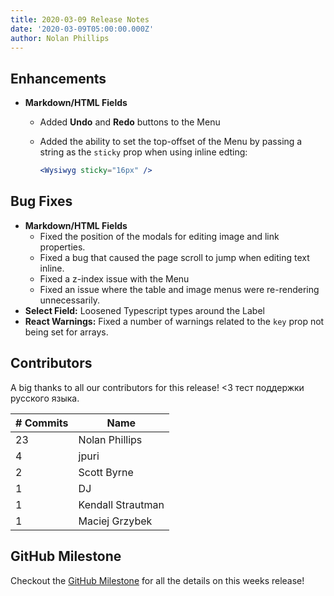 ```yaml
---
title: 2020-03-09 Release Notes
date: '2020-03-09T05:00:00.000Z'
author: Nolan Phillips
---
```

## Enhancements

* **Markdown/HTML Fields**
  * Added **Undo** and **Redo** buttons to the Menu
  * Added the ability to set the top-offset of the Menu by passing a string as the `sticky` prop when using inline edting:

    ```jsx
    <Wysiwyg sticky="16px" />
    ```

## Bug Fixes

* **Markdown/HTML Fields**
  * Fixed the position of the modals for editing image and link properties.
  * Fixed a bug that caused the page scroll to jump when editing text inline.
  * Fixed a z-index issue with the Menu
  * Fixed an issue where the table and image menus were re-rendering unnecessarily.
* **Select Field:** Loosened Typescript types around the Label
* **React Warnings:** Fixed a number of warnings related to the `key` prop not being set for arrays.

## Contributors

A big thanks to all our contributors for this release! <3 тест поддержки русского языка.

| # Commits | Name |
| --- | --- |
| 23 | Nolan Phillips |
| 4 | jpuri |
| 2 | Scott Byrne |
| 1 | DJ |
| 1 | Kendall Strautman |
| 1 | Maciej Grzybek |

## GitHub Milestone

Checkout the [GitHub Milestone](https://github.com/tinacms/tinacms/milestone/15?closed=1 "2020-03-09 Release") for all the details on this weeks release!